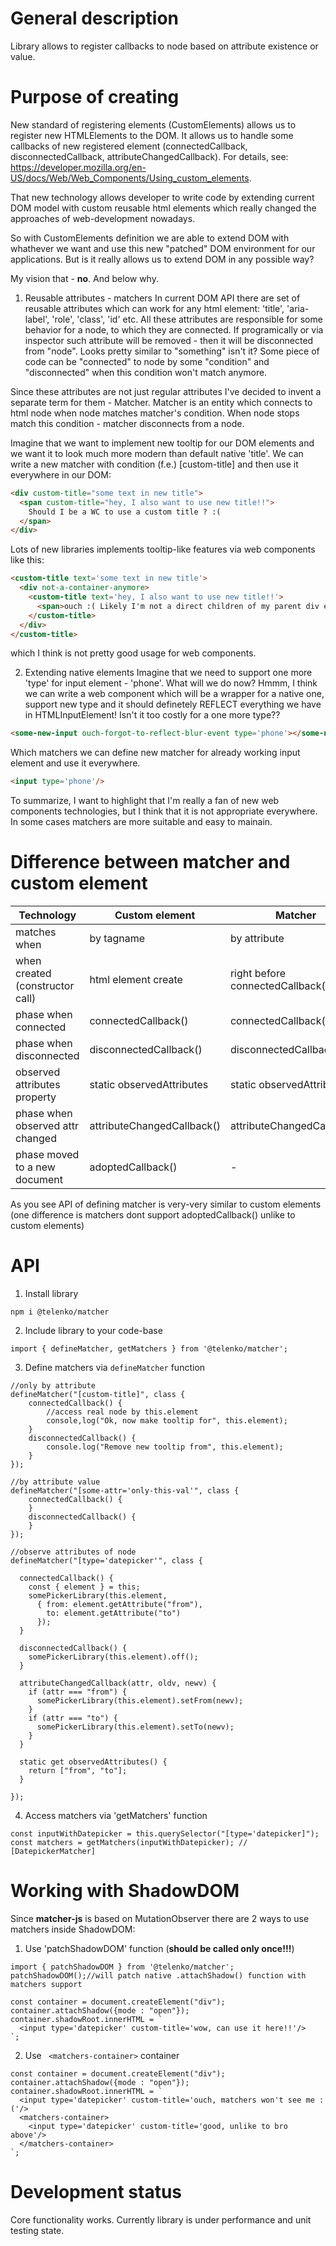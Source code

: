 # General description
Library allows to register callbacks to node based on attribute existence or value.

# Purpose of creating
New standard of registering elements (CustomElements) allows us to register new HTMLElements to the DOM. It allows us to handle some callbacks of new registered element (connectedCallback, disconnectedCallback, attributeChangedCallback). For details, see: https://developer.mozilla.org/en-US/docs/Web/Web_Components/Using_custom_elements.

That new technology allows developer to write code by extending current DOM model with custom reusable html elements which really changed the approaches of web-development nowadays.

So with CustomElements definition we are able to extend DOM with whathever we want and use this new "patched" DOM environment for our applications. But is it really allows us to extend DOM in any possible way?

My vision that - **no**. And below why.

1) Reusable attributes - matchers
In current DOM API there are set of reusable attributes which can work for any html element: 'title', 'aria-label', 'role', 'class', 'id' etc. All these attributes are responsible for some behavior for a node, to which they are connected. If programically or via inspector such attribute will be removed - then it will be disconnected from "node". Looks pretty similar to "something" isn't it? Some piece of code can be "connected" to node by some "condition" and "disconnected" when this condition won't match anymore.

Since these attributes are not just regular attributes I've decided to invent a separate term for them - Matcher. Matcher is an entity which connects to html node when node matches matcher's condition. When node stops match this condition - matcher disconnects from a node.

Imagine that we want to implement new tooltip for our DOM elements and we want it to look much more modern than default native 'title'. We can write a new matcher with condition (f.e.) [custom-title] and then use it everywhere in our DOM:
```HTML
<div custom-title="some text in new title">
  <span custom-title="hey, I also want to use new title!!">
    Should I be a WC to use a custom title ? :(
  </span>
</div>
```

Lots of new libraries implements tooltip-like features via web components like this:
```HTML
<custom-title text='some text in new title'>
  <div not-a-container-anymore>
    <custom-title text='hey, I also want to use new title!!'>
      <span>ouch :( Likely I'm not a direct children of my parent div element...</span>
    </custom-title>
  </div>
</custom-title>
```
which I think is not pretty good usage for web components.

2) Extending native elements
Imagine that we need to support one more 'type' for input element - 'phone'. What will we do now? Hmmm, I think we can write a web component which will be a wrapper for a native one, support new type and it should definetely REFLECT everything we have in HTMLInputElement! Isn't it too costly for a one more type??

```HTML
<some-new-input ouch-forgot-to-reflect-blur-event type='phone'></some-new-input>
```

Which matchers we can define new matcher for already working input element and use it everywhere.
```HTML
<input type='phone'/>
```

To summarize, I want to highlight that I'm really a fan of new web components technologies, but I think that it is not appropriate everywhere. In some cases matchers are more suitable and easy to mainain.

# Difference between matcher and custom element
| Technology                       | Custom element                   | Matcher                          |
| -------------------------------- | -------------------------------- | -------------------------------- |
| matches when                     | by tagname                       | by attribute                     |
| when created (constructor call)  | html element create              | right before connectedCallback() |
| phase when connected             | connectedCallback()              | connectedCallback()              |
| phase when disconnected          | disconnectedCallback()           | disconnectedCallback()           |
| observed attributes property     | static observedAttributes        | static observedAttributes        |
| phase when observed attr changed | attributeChangedCallback()       | attributeChangedCallback()       |
| phase moved to a new document    | adoptedCallback()                | -                                |

As you see API of defining matcher is very-very similar to custom elements (one difference is matchers dont support adoptedCallback() unlike to custom elements)


# API

1) Install library
```
npm i @telenko/matcher
```
2) Include library to your code-base
```
import { defineMatcher, getMatchers } from '@telenko/matcher';
```
3) Define matchers via `defineMatcher` function
```
//only by attribute
defineMatcher("[custom-title]", class {
    connectedCallback() {
        //access real node by this.element
        console,log("Ok, now make tooltip for", this.element);
    }
    disconnectedCallback() {
        console.log("Remove new tooltip from", this.element);
    }
});
```
```
//by attribute value
defineMatcher("[some-attr='only-this-val'", class {
    connectedCallback() {
    }
    disconnectedCallback() {
    }
});
```
```
//observe attributes of node
defineMatcher("[type='datepicker'", class {
    
  connectedCallback() {
    const { element } = this;
    somePickerLibrary(this.element,
      { from: element.getAttribute("from"),
        to: element.getAttribute("to")
      });
  }

  disconnectedCallback() {
    somePickerLibrary(this.element).off();
  }

  attributeChangedCallback(attr, oldv, newv) {
    if (attr === "from") {
      somePickerLibrary(this.element).setFrom(newv);
    }
    if (attr === "to") {
      somePickerLibrary(this.element).setTo(newv);
    }
  }

  static get observedAttributes() {
    return ["from", "to"];
  }

});
```

4) Access matchers via 'getMatchers' function
```
const inputWithDatepicker = this.querySelector("[type='datepicker]");
const matchers = getMatchers(inputWithDatepicker); // [DatepickerMatcher]
```

# Working with ShadowDOM
Since **matcher-js** is based on MutationObserver there are 2 ways to use matchers inside ShadowDOM:
1) Use 'patchShadowDOM' function (**should be called only once!!!**)
```
import { patchShadowDOM } from '@telenko/matcher';
patchShadowDOM();//will patch native .attachShadow() function with matchers support

const container = document.createElement("div");
container.attachShadow({mode : "open"});
container.shadowRoot.innerHTML = `
  <input type='datepicker' custom-title='wow, can use it here!!'/>
`;
```
2) Use ``` <matchers-container>``` container
```
const container = document.createElement("div");
container.attachShadow({mode : "open"});
container.shadowRoot.innerHTML = `
  <input type='datepicker' custom-title='ouch, matchers won't see me :('/>
  <matchers-container>
    <input type='datepicker' custom-title='good, unlike to bro above'/>
  </matchers-container>
`;
```

# Development status
Core functionality works. Currently library is under performance and unit testing state.